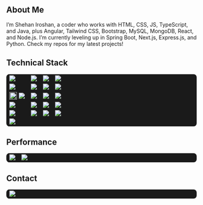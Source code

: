 

<h2>About Me</h2>
<p>I’m Shehan Iroshan, a coder who works with HTML, CSS, JS, TypeScript, and Java, plus Angular, Tailwind CSS, Bootstrap, MySQL, MongoDB, React, and Node.js. I’m currently leveling up in Spring Boot, Next.js, Express.js, and Python. Check my repos for my latest projects!</p>



<h2>Technical Stack</h2>
<table align="center" border="0" cellpadding="10" cellspacing="0" style="background: #1a1a1a; border-radius: 8px;">
  <tr>
    <td><img src="https://img.shields.io/badge/HTML5-000000?style=flat-square&logo=html5&logoColor=00FF00" /></td>
    <td><img src="https://img.shields.io/badge/CSS3-000000?style=flat-square&logo=css3&logoColor=00FF00" /></td>
    <td><img src="https://img.shields.io/badge/JavaScript-000000?style=flat-square&logo=javascript&logoColor=00FF00" /></td>
    <td><img src="https://img.shields.io/badge/TypeScript-000000?style=flat-square&logo=typescript&logoColor=00FF00" /></td>
  </tr>
  <tr>
    <td><img src="https://img.shields.io/badge/React-000000?style=flat-square&logo=react&logoColor=00FF00" /></td>
    <td><img src="https://img.shields.io/badge/Next.js-000000?style=flat-square&logo=next.js&logoColor=00FF00" /></td>
    <td><img src="https://img.shields.io/badge/Angular-000000?style=flat-square&logo=angular&logoColor=00FF00" /></td>
    <td><img src="https://img.shields.io/badge/Tailwind_CSS-000000?style=flat-square&logo=tailwind-css&logoColor=00FF00" /></td>
  </tr>
  <tr>
<td style="display: flex; align-items: center; gap: 5px; background: #1a1a1a; ">
    <img src="https://img.icons8.com/?size=100&id=38294&format=png&color=40C057" alt="" style="width: 20px;">
    <img src="https://img.shields.io/badge/Java-000000?style=flat-square&logo=java&logoColor=00FF00" /></td>
    <td><img src="https://img.shields.io/badge/Spring_Boot-000000?style=flat-square&logo=spring-boot&logoColor=00FF00" /></td>
    <td><img src="https://img.shields.io/badge/Node.js-000000?style=flat-square&logo=node.js&logoColor=00FF00" /></td>
    <td><img src="https://img.shields.io/badge/Express.js-000000?style=flat-square&logo=express&logoColor=00FF00" /></td>
  </tr>
  <tr>
    <td><img src="https://img.shields.io/badge/MySQL-000000?style=flat-square&logo=mysql&logoColor=00FF00" /></td>
    <td><img src="https://img.shields.io/badge/MongoDB-000000?style=flat-square&logo=mongodb&logoColor=00FF00" /></td>
    <td><img src="https://img.shields.io/badge/Python-000000?style=flat-square&logo=python&logoColor=00FF00" /></td>
    <td><img src="https://img.shields.io/badge/Bootstrap-000000?style=flat-square&logo=bootstrap&logoColor=00FF00" /></td>
  </tr>
  <tr>
    <td><img src="https://img.shields.io/badge/Git-000000?style=flat-square&logo=git&logoColor=00FF00" /></td>
    <td><img src="https://img.shields.io/badge/GitHub-000000?style=flat-square&logo=github&logoColor=00FF00" /></td>
    <td><img src="https://img.shields.io/badge/VS_Code-000000?style=flat-square&logo=visual-studio-code&logoColor=00FF00" /></td>
    <td><img src="https://img.shields.io/badge/IntelliJ-000000?style=flat-square&logo=intellij-idea&logoColor=00FF00" /></td>
  </tr>
  <tr>
    <td><img src="https://img.shields.io/badge/PyCharm-000000?style=flat-square&logo=pycharm&logoColor=00FF00" /></td>
  </tr>
</table>

<h2>Performance</h2>
<p align="center">
  <table border="0" cellpadding="15" cellspacing="0" style="background: #1a1a1a; border-radius: 8px;">
    <tr>
      <td>
        <img src="https://github-readme-stats.vercel.app/api?username=shehaniroshana&show_icons=true&theme=radical&hide_border=true&icon_color=00FF00&title_color=00FF00&text_color=00FF00&bg_color=000000" />
      </td>
      <td>
        <img src="https://github-readme-streak-stats.herokuapp.com/?user=shehaniroshana&theme=radical&hide_border=true&stroke=00FF00&background=000000&ring=00FF00&fire=00FF00&currStreakLabel=00FF00" />
      </td>
    </tr>
  </table>
</p>

<h2>Contact</h2>
<p align="center">
  <table border="0" cellpadding="8" cellspacing="0" style="background: #1a1a1a; border-radius: 8px;">
    <tr>      
      <td>
        <a href="mailto:shehanshehaniroshan@gmail.com">
          <img src="https://img.shields.io/badge/Email-000000?style=flat-square&logo=gmail&logoColor=00FF00" />
        </a>
      </td>
    </tr>
  </table>
</p>
